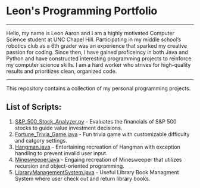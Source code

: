 # Leon's Programming Portfolio


<hr>

Hello, my name is Leon Aaron and I am a highly motivated Computer Science student at UNC Chapel Hill. Participating in my middle school’s robotics club as a 6th grader was an experience that sparked my creative passion for coding. Since then, I have gained proficeincy in both Java and Python and have constructed interesting programming projects to reinforce my computer science skills. I am a hard worker who strives for high-quality results and prioritizes clean, organized code. 

<hr>

This repository contains a collection of my personal programming projects.

## List of Scripts:

1. [S&P_500_Stock_Analyzer.py](https://github.com/LeonAaron/Portfolio/tree/main/Stock%20Evaluator%20for%20Value%20Investing) - Evaluates the financials of S&P 500 stocks to guide value investment decisions.
2. [Fortune_Trivia_Game.java](https://github.com/LeonAaron/Portfolio/tree/main/Fortune%20Trivia%20Game) - Fun trivia game with customizable difficulty and catgory settings.
3. [Hangman.java](https://github.com/LeonAaron/Portfolio/tree/main/Hangman) - Entertaining recreation of Hangman with exception handling to prevent invalid user input.
4. [Minesweeper.java](https://github.com/LeonAaron/Portfolio/tree/main/Minesweeper) - Engaing recreation of Minesweeper that utilizes recursion and object-oriented programming.
5. [LibraryManagementSystem.java](https://github.com/LeonAaron/Portfolio/blob/main/LibraryManagementSystem.java) - Useful Library Book Managment System where user check out and return library books.
